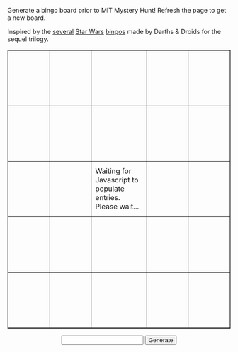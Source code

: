 Generate a bingo board prior to MIT Mystery Hunt! Refresh the page to get a new board.

Inspired by the [several](https://www.darthsanddroids.net/bingo/Episode7/) [Star Wars](https://www.darthsanddroids.net/bingo/Episode8/) [bingos](http://www.darthsanddroids.net/bingo/Episode9/) made by Darths & Droids for the sequel trilogy.

<table border="1" cellpadding="0" cellspacing="0">
    <tr>
        <td width="125" height="125" id="00"></td>
        <td width="125" height="125" id="01"></td>
        <td width="125" height="125" id="02"></td>
        <td width="125" height="125" id="03"></td>
        <td width="125" height="125" id="04"></td>
    </tr>
    <tr>
        <td width="125" height="125" id="10"></td>
        <td width="125" height="125" id="11"></td>
        <td width="125" height="125" id="12"></td>
        <td width="125" height="125" id="13"></td>
        <td width="125" height="125" id="14"></td>
    </tr>
    <tr>
        <td width="125" height="125" id="20"></td>
        <td width="125" height="125" id="21"></td>
        <td width="125" height="125" id="22">Waiting for Javascript to populate entries. Please wait...</td>
        <td width="125" height="125" id="23"></td>
        <td width="125" height="125" id="24"></td>
    </tr>
    <tr>
        <td width="125" height="125" id="30"></td>
        <td width="125" height="125" id="31"></td>
        <td width="125" height="125" id="32"></td>
        <td width="125" height="125" id="33"></td>
        <td width="125" height="125" id="34"></td>
    </tr>
    <tr>
        <td width="125" height="125" id="40"></td>
        <td width="125" height="125" id="41"></td>
        <td width="125" height="125" id="42"></td>
        <td width="125" height="125" id="43"></td>
        <td width="125" height="125" id="44"></td>
    </tr>
</table>

<div style="text-align:center">
    <input id="seed" type="text">
    <button id="generate">Generate</button>
</div>

<script>
var PHRASE_LIST = [
    "Puzzle about Magic: the Gathering.",
    "Puzzle requires playing out a board game.",
    "Answer to the puzzle appears in the title.",
    "Puzzle uses ternary in extraction.",
    "Puzzle release delayed due to technical difficulties.",
    "Something given at the start of Hunt is a puzzle.",
    "Puzzle that requires physically running around.",
    "A puzzle is part of at least two metapuzzles.",
    "Puzzle about Taylor Swift.",
    "Puzzle is stuck for 30+ minutes, then someone checks the work and solves it.",
    "Puzzle is stuck for 4+ hours, then gets backsolved.",
    "Puzzle references previous Mystery Hunts.",
    "Puzzle uses a video game released in the past 2 years.",
    "Hunt is won on Monday (Eastern time zone).",
    "Puzzle about Harry Potter.",
    "Puzzle is a Konundrum.",
    "Puzzle uses a TV show that stopped airing at least 30 years ago.",
    "Puzzle that uses blood types.",
    "External tool used for hunt goes down.",
    "First puzzle is solved in the first 10 minutes.",
    "Puzzle uses element symbols.",
    "Puzzle uses grad-level math or higher.",
    "There's a copy-to-clipboard button.",
    "A logic puzzle with more than one solution.",
    "Puzzle data is embedded in something publicly available months ago.",
    "Puzzle about bridge or poker.",
    "Puzzle that references Star Trek.",
    "SCAVENGER HUNT!!!",
    "Metapuzzle solved with <= half the answers.",
    "Hunt is won before Sunday (Eastern time zone).",
    "The winning team has < 60 members.",
    "The winning team has 60+ members.",
    "More than 10 incorrect guesses on a single puzzle.",
    "Puzzle about a webcomic.",
    "A puzzle is part of at least two metapuzzles.",
    "Multiple teams are on the final runaround simultaneously.",
    "Puzzle that uses solfege.",
    "Puzzle involves playing a video game.",
    "Puzzle where anagramming is part of the intended solution.",
    "Puzzle uses a show that started airing in the past 2 years.",
    "Puzzle about Lord of the Rings.",
    "Puzzle requires identifying over 25 audio clips.",
    "Puzzle that references Pokemon.",
    "A puzzle has multiple answers.",
    "Puzzle referencing a Pixar movie.",
    "Puzzle whose crucial step is realizing it matches an MIT landmark.",
    "First meta is solved in the first 2 hours.",
    "A cryptics puzzle where the wordplay half must be modified first.",
    "Puzzle where teams must create a music video.",
    "Puzzle is easier if someone's not in the Greater Boston area.",
    "Puzzle which has the phrase HERRING or RED HERRING",
    "Puzzle that references My Little Pony.",
    "The hunt has 160+ puzzles.",
    "The hunt has < 160 puzzles.",
    "Puzzle is stuck because final step is to solve a cryptic and no one can.",
    "Non-meta puzzle answer is over 20 letters long.",
    "No errata is issued during Hunt.",
    "Tech issues at Hunt start :(",
    "A crossword that's 5x5 or smaller.",
    "Puzzle features a 5x5 grid.",
    "Puzzle includes Luigi (any Luigi).",
    "The word \"death\" is on a puzzle page.",
    "The word \"mayhem\" is on a puzzle page.",
    "A puzzle whose title is only emoji.",
    "For every letter of the alphabet, there's a puzzle starting with that letter.",
    "Puzzle references or uses a large language model.",
    "Diagramless crossword.",
    "Titles of feeder puzzles are relevant to meta.",
    "A N I M E",
    "Puzzle references VTubers.",
    "A puzzle about baseball.",
    "A puzzle about football (either one).",
    "Logic puzzle in more than 2 dimensions.",
    "Puzzle involves song lyrics.",
    "Puzzle uses a non-standard list of 26 things."
];

// From https://github.com/bryc/code/blob/master/jshash/experimental/cyrb53.js
// Generate 53-bit hash
// Should generate enough randomness / be impossible to rig even with source code.
const cyrb53 = (str, seed = 0) => {
  let h1 = 0xdeadbeef ^ seed,
    h2 = 0x41c6ce57 ^ seed;
  for (let i = 0, ch; i < str.length; i++) {
    ch = str.charCodeAt(i);
    h1 = Math.imul(h1 ^ ch, 2654435761);
    h2 = Math.imul(h2 ^ ch, 1597334677);
  }

  h1 = Math.imul(h1 ^ (h1 >>> 16), 2246822507) ^ Math.imul(h2 ^ (h2 >>> 13), 3266489909);
  h2 = Math.imul(h2 ^ (h2 >>> 16), 2246822507) ^ Math.imul(h1 ^ (h1 >>> 13), 3266489909);

  return 4294967296 * (2097151 & h2) + (h1 >>> 0);
};

// From https://github.com/bryc/code/blob/master/jshash/PRNGs.md#mulberry32
// Seedable PRNG.
function mulberry32(a) {
    return function() {
      a |= 0; a = a + 0x6D2B79F5 | 0;
      var t = Math.imul(a ^ a >>> 15, 1 | a);
      t = t + Math.imul(t ^ t >>> 7, 61 | t) ^ t;
      return ((t ^ t >>> 14) >>> 0) / 4294967296;
    }
}


function cleanSeed(seed) {
    var cleaned = seed.replace(/[^0-9a-zA-Z]/g, '');
    cleaned = cleaned.toUpperCase();
    return cleaned;
}

function shuffle(array, prng) {
    var currentIndex = array.length
      , temporaryValue
      , randomIndex
      ;

    // While there remain elements to shuffle...
    while (0 !== currentIndex) {

      // Pick a remaining element...
      randomIndex = Math.floor(prng() * currentIndex);
      currentIndex -= 1;

      // And swap it with the current element.
      temporaryValue = array[currentIndex];
      array[currentIndex] = array[randomIndex];
      array[randomIndex] = temporaryValue;
    }

    return array;
}

function randomSeed() {
    const chars = 'ABCDEFGHIJKLMNOPQRSTUVWXYZ0123456789';
    let lst = [];
    for (var i = 0; i < 9; i++) {
        lst[i] = chars.charAt(Math.floor(Math.random() * chars.length));
    }
    return lst.join('');
}

// Write a random seed value.
// This is needed to make it work properly on refresh - the browser seems to cache
// the input value which makes it pass the check in generate()
var seedElem = document.getElementById('seed');
seedElem.value = randomSeed();

function generate() {
    if (!seedElem.value) {
        // Generate for them
        console.log(seedElem.value);
        seedElem.value = randomSeed();
    }
    var cleaned = cleanSeed(seedElem.value);
    var prng = mulberry32(cyrb53(cleanSeed(seedElem.value)));

    var phraseList;
    if (cleaned === 'NOISREVHM') {
        phraseList = [
            "Puzzle where teams must create a music video.",
            "Puzzle about Magic: the Gathering.",
            "Puzzle about a webcomic.",
            "Puzzle about Taylor Swift.",
            "Puzzle is a Konundrum.",
            "Puzzle whose crucial step is realizing it matches an MIT landmark.",
            "Puzzle uses grad-level math or higher.",
            "Something given at the start of Hunt is a puzzle.",
            "No errata is issued during Hunt.",
            "Puzzle where anagramming is part of the intended solution.",
            "Puzzle references previous Mystery Hunts.",
            "Puzzle requires playing out a board game.",
            "Puzzle uses a video game released in the past 2 years.",
            "Puzzle uses element symbols.",
            "Multiple teams are on the final runaround simultaneously.",
            "A puzzle is part of at least two metapuzzles.",
            "Hunt is won on Monday (Eastern time zone).",
            "First meta is solved in the first 2 hours.",
            "Puzzle involves playing a video game.",
            "Puzzle which has the phrase HERRING or RED HERRING",
            "First puzzle is solved in the first 10 minutes.",
            "Puzzle uses a TV show that stopped airing before 1990.",
            "Puzzle uses an anime that started airing in the past 2 years.",
            "Hunt is won before Sunday (Eastern time zone).",
        ];
    } else {
        // Shuffle then take first 24 entries.
        phraseList = [...PHRASE_LIST];
        phraseList = shuffle(phraseList, prng);
    }

    var count = 0;
    for (i = 0; i < 5; i++) {
        for (j = 0; j < 5; j++) {
            // Assign entries
            var id = i.toString() + j.toString();
            var element = document.getElementById(id);
            if (i === 2 && j === 2) {
                element.innerHTML = "FREE SQUARE: \"This is not a puzzle.\"";
                element.style.fontWeight = "bold";
            } else {
                element.innerHTML = phraseList[count++];
            }
            // Misc styling
            element.style.textAlign = "center";
            element.style.verticalAlign = "middle";
        }
    }
}

// connect to button and generate intial page
document.getElementById('generate').onclick = function() { generate(); }
generate();
</script>

